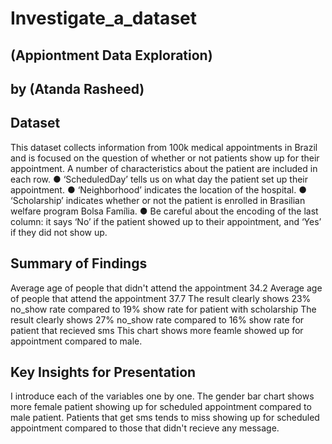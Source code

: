# Investigate_a_dataset
## (Appiontment Data Exploration)
## by (Atanda Rasheed)


## Dataset

This dataset collects information from 100k medical appointments in Brazil and is focused on the question of whether or not patients show up for their appointment.
A number of characteristics about the patient are included in each row.
● ‘ScheduledDay’ tells us on what day the patient set up their appointment.
● ‘Neighborhood’ indicates the location of the hospital.
● ‘Scholarship’ indicates whether or not the patient is enrolled in Brasilian welfare program Bolsa Família.
● Be careful about the encoding of the last column: it says ‘No’ if the patient showed up to their appointment, and ‘Yes’ if they did not show up.


## Summary of Findings

Average age of people that didn't attend the appointment 34.2
Average age of people that attend the appointment 37.7
The result clearly shows 23% no_show rate compared to 19% show rate for patient with scholarship
The result clearly shows 27% no_show rate compared to 16% show rate for patient that recieved sms
This chart shows more feamle showed up for appointment compared to male.


## Key Insights for Presentation
I introduce each of the variables one by one. The gender bar chart shows more female patient showing up for scheduled appointment compared to male patient.
Patients that get sms tends to miss showing up for scheduled appointment compared to those that didn't recieve any message.
